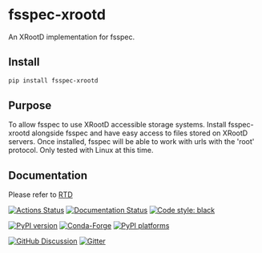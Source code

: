 # fsspec-xrootd

An XRootD implementation for fsspec.

## Install

```bash
pip install fsspec-xrootd
```

## Purpose

To allow fsspec to use XRootD accessible storage systems. Install fsspec-xrootd
alongside fsspec and have easy access to files stored on XRootD servers. Once
installed, fsspec will be able to work with urls with the 'root' protocol. Only
tested with Linux at this time.

## Documentation

Please refer to [RTD](https://coffeateam.github.io/fsspec-xrootd/)

[![Actions Status][actions-badge]][actions-link]
[![Documentation Status][rtd-badge]][rtd-link]
[![Code style: black][black-badge]][black-link]

[![PyPI version][pypi-version]][pypi-link]
[![Conda-Forge][conda-badge]][conda-link]
[![PyPI platforms][pypi-platforms]][pypi-link]

[![GitHub Discussion][github-discussions-badge]][github-discussions-link]
[![Gitter][gitter-badge]][gitter-link]

<!-- prettier-ignore-start -->
[actions-badge]:            https://github.com/CoffeaTeam/fsspec-xrootd/workflows/CI/badge.svg
[actions-link]:             https://github.com/CoffeaTeam/fsspec-xrootd/actions
[black-badge]:              https://img.shields.io/badge/code%20style-black-000000.svg
[black-link]:               https://github.com/psf/black
[conda-badge]:              https://img.shields.io/conda/vn/conda-forge/fsspec-xrootd
[conda-link]:               https://github.com/conda-forge/fsspec-xrootd-feedstock
[github-discussions-badge]: https://img.shields.io/static/v1?label=Discussions&message=Ask&color=blue&logo=github
[github-discussions-link]:  https://github.com/CoffeaTeam/fsspec-xrootd/discussions
[gitter-badge]:             https://badges.gitter.im/https://github.com/CoffeaTeam/fsspec-xrootd/community.svg
[gitter-link]:              https://gitter.im/https://github.com/CoffeaTeam/fsspec-xrootd/community?utm_source=badge&utm_medium=badge&utm_campaign=pr-badge
[pypi-link]:                https://pypi.org/project/fsspec-xrootd/
[pypi-platforms]:           https://img.shields.io/pypi/pyversions/fsspec-xrootd
[pypi-version]:             https://badge.fury.io/py/fsspec-xrootd.svg
[rtd-badge]:                https://readthedocs.org/projects/fsspec-xrootd/badge/?version=latest
[rtd-link]:                 https://coffeateam.github.io/fsspec-xrootd/
[sk-badge]:                 https://scikit-hep.org/assets/images/Scikit--HEP-Project-blue.svg
<!-- prettier-ignore-end -->
